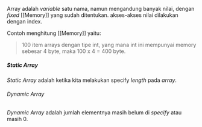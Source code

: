 Array adalah *variable* satu nama, namun mengandung banyak nilai, dengan *fixed* [[Memory]] yang sudah ditentukan. akses-akses nilai dilakukan dengan index.

Contoh menghitung [[Memory]] yaitu:

> 100 item arrays dengan tipe int, yang mana int ini mempunyai memory sebesar 4 byte, maka 100 x 4 = 400 byte.

##### Static Array
*Static Array* adalah ketika kita melakukan specify *length* pada *array*.

###### Dynamic Array
*Dynamic Array* adalah jumlah elementnya masih belum di *specify* atau masih 0.